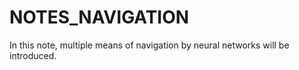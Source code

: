 # NOTES_NAVIGATION
In this note, multiple means of navigation by neural networks will be introduced.
